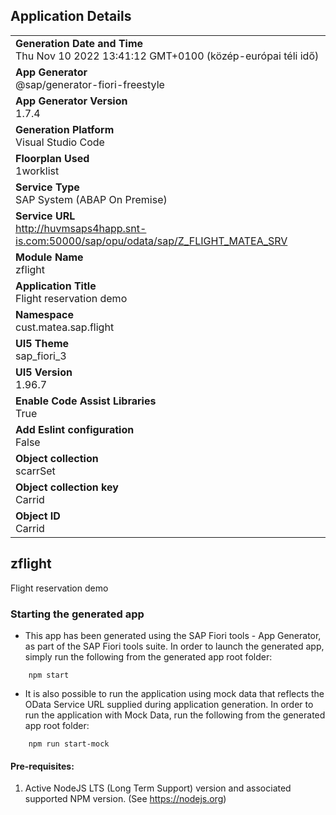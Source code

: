 ## Application Details
|               |
| ------------- |
|**Generation Date and Time**<br>Thu Nov 10 2022 13:41:12 GMT+0100 (közép-európai téli idő)|
|**App Generator**<br>@sap/generator-fiori-freestyle|
|**App Generator Version**<br>1.7.4|
|**Generation Platform**<br>Visual Studio Code|
|**Floorplan Used**<br>1worklist|
|**Service Type**<br>SAP System (ABAP On Premise)|
|**Service URL**<br>http://huvmsaps4happ.snt-is.com:50000/sap/opu/odata/sap/Z_FLIGHT_MATEA_SRV
|**Module Name**<br>zflight|
|**Application Title**<br>Flight reservation demo|
|**Namespace**<br>cust.matea.sap.flight|
|**UI5 Theme**<br>sap_fiori_3|
|**UI5 Version**<br>1.96.7|
|**Enable Code Assist Libraries**<br>True|
|**Add Eslint configuration**<br>False|
|**Object collection**<br>scarrSet|
|**Object collection key**<br>Carrid|
|**Object ID**<br>Carrid|

## zflight

Flight reservation demo

### Starting the generated app

-   This app has been generated using the SAP Fiori tools - App Generator, as part of the SAP Fiori tools suite.  In order to launch the generated app, simply run the following from the generated app root folder:

```
    npm start
```

- It is also possible to run the application using mock data that reflects the OData Service URL supplied during application generation.  In order to run the application with Mock Data, run the following from the generated app root folder:

```
    npm run start-mock
```

#### Pre-requisites:

1. Active NodeJS LTS (Long Term Support) version and associated supported NPM version.  (See https://nodejs.org)


